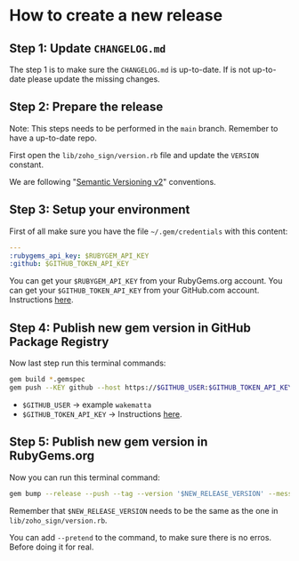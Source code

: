 # How to create a new release

## Step 1: Update `CHANGELOG.md`

The step 1 is to make sure the `CHANGELOG.md` is up-to-date. If is not up-to-date
please update the missing changes.

## Step 2: Prepare the release

Note: This steps needs to be performed in the `main` branch. Remember to have a up-to-date repo.

First open the `lib/zoho_sign/version.rb` file and update the `VERSION` constant.

We are following "[Semantic Versioning v2](https://semver.org/spec/v2.0.0.html)" conventions.

## Step 3: Setup your environment

First of all make sure you have the file `~/.gem/credentials` with this content:

```yml
---
:rubygems_api_key: $RUBYGEM_API_KEY
:github: $GITHUB_TOKEN_API_KEY
```

You can get your `$RUBYGEM_API_KEY` from your RubyGems.org account.
You can get your `$GITHUB_TOKEN_API_KEY` from your GitHub.com account. Instructions [here](https://docs.github.com/en/authentication/keeping-your-account-and-data-secure/creating-a-personal-access-token).

## Step 4: Publish new gem version in GitHub Package Registry

Now last step run this terminal commands:

```bash
gem build *.gemspec
gem push --KEY github --host https://$GITHUB_USER:$GITHUB_TOKEN_API_KEY@rubygems.pkg.github.com/wecasa *.gem
```

- `$GITHUB_USER` -> example `wakematta`
- `$GITHUB_TOKEN_API_KEY` -> Instructions [here](https://docs.github.com/en/authentication/keeping-your-account-and-data-secure/creating-a-personal-access-token).

## Step 5: Publish new gem version in RubyGems.org

Now you can run this terminal command:

```bash
gem bump --release --push --tag --version '$NEW_RELEASE_VERSION' --message ':arrow_up: Prepare release v%{version} %{skip_ci}'
```

Remember that `$NEW_RELEASE_VERSION` needs to be the same as the one in `lib/zoho_sign/version.rb`.

You can add `--pretend` to the command, to make sure there is no erros. Before doing it for real.
